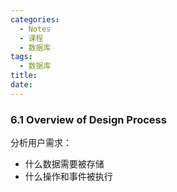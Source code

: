 ```yaml
---
categories:
  - Notes
  - 课程
  - 数据库
tags:
  - 数据库
title:
date:
---
```

### 6.1 Overview of Design Process
分析用户需求：
- 什么数据需要被存储
- 什么操作和事件被执行